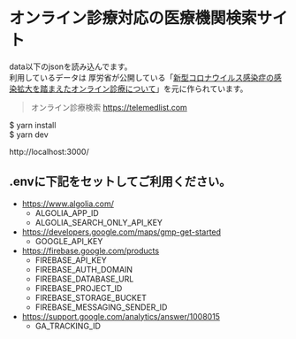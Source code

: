 # オンライン診療対応の医療機関検索サイト

data以下のjsonを読み込んでます。  
利用しているデータは 
厚労省が公開している「[新型コロナウイルス感染症の感染拡大を踏まえたオンライン診療について](https://www.mhlw.go.jp/stf/seisakunitsuite/bunya/kenkou_iryou/iryou/rinsyo/index_00014.html)」を元に作られています。

> オンライン診療検索 https://telemedlist.com

$ yarn install  
$ yarn dev  

http://localhost:3000/

## .envに下記をセットしてご利用ください。
* https://www.algolia.com/
  * ALGOLIA_APP_ID
  * ALGOLIA_SEARCH_ONLY_API_KEY
* https://developers.google.com/maps/gmp-get-started
  * GOOGLE_API_KEY
* https://firebase.google.com/products
  * FIREBASE_API_KEY
  * FIREBASE_AUTH_DOMAIN
  * FIREBASE_DATABASE_URL
  * FIREBASE_PROJECT_ID
  * FIREBASE_STORAGE_BUCKET
  * FIREBASE_MESSAGING_SENDER_ID
* https://support.google.com/analytics/answer/1008015
  * GA_TRACKING_ID

